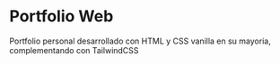 # Portfolio Web
Portfolio personal desarrollado con HTML y CSS vanilla en su mayoria, complementando con TailwindCSS
